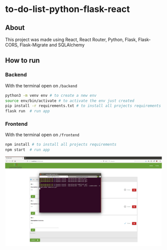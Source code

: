 # to-do-list-python-flask-react

## About

This project was made using React, React Router, Python, Flask, Flask-CORS, Flask-Migrate and SQLAlchemy

## How to run

### Backend

With the terminal open on `/backend`

```bash
python3 -m venv env # to create a new env
source env/bin/activate # to activate the env just created
pip install -r requirements.txt # to install all projects requirements
flask run  # run app
```

### Frontend

With the terminal open on `/frontend`

```bash
npm install # to install all projects requirements
npm start  # run app
```

![](todolist.gif)
